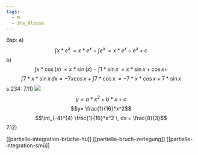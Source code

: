 ```yaml
---
tags:
  - m
  - 3te_Klasse
---
```

Bsp:
a) $$\int x*e^x \, = x*e^x - \int e^x \, =x*e^x-e^x+c$$
b) $$\int x*\cos(x) \,= x*\sin(x)- \int  1*\sin x\, =x* \sin x + \cos x + $$
$$\int 7*x*\sin x \, dx =-7x \cos x + \int 7 * \cos x \, = -7*x*\cos x+7*\sin x $$
s.234:
7.11)
![](partielle-integration%2025-03-2025-36.excalidraw.svg)
$$y=a*x^2+b*x+c$$
$$y= \frac{1}{16}*x^2$$
$$\int_{-4}^{4} \frac{1}{16}*x^2 \, dx = \frac{8}{3}$$
7.12)

[[partielle-integration-brüche-hü]]
[[partielle-bruch-zerlegung]]
[[partielle-integration-smü]]